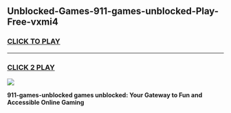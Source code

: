 
## Unblocked-Games-911-games-unblocked-Play-Free-vxmi4
<h3>
<a href="https://premium76.site?title=911-games-unblocked&ref=20A">CLICK TO PLAY</a></h3>
<hr>

<h3>
<a href="https://premium76.site?title=911-games-unblocked&ref=20A">CLICK 2 PLAY</a>
  
</h3>

<a href="https://premium76.site?title=911-games-unblocked&ref=20A"><img src="https://clearcache.store/games.png"></a>


**911-games-unblocked games unblocked: Your Gateway to Fun and Accessible Online Gaming**
